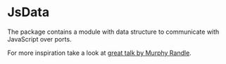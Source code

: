 # JsData

The package contains a module with data structure to communicate with JavaScript over ports.

For more inspiration take a look at [great talk by Murphy Randle](https://www.youtube.com/watch?v=P3pL85n9_5s).